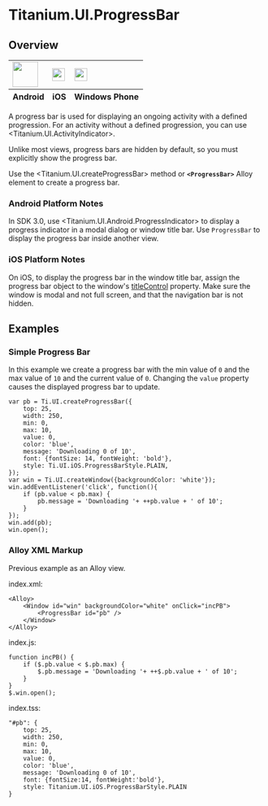 # Titanium.UI.ProgressBar

<ProxySummary/>

## Overview

<table id="platformComparison">
  <tbody>
    <tr>
      <td><img src="images/progressbar/progressbar_android.png" height="50" /></td>
      <td><img src="images/progressbar/progressbar_ios.png" height="25" /></td>
      <td><img src="images/progressbar/progressbar_wp.png" height="25" /></td>
    </tr>
  </tbody>
  <tfoot>
    <tr>
      <th>Android</th>
      <th>iOS</th>
      <th>Windows Phone</th>
    </tr>
  </tfoot>
</table>

A progress bar is used for displaying an ongoing activity with a defined progression.
For an activity without a defined progression, you can use <Titanium.UI.ActivityIndicator>.

Unlike most views, progress bars are hidden by default, so you must explicitly
show the progress bar.

Use the <Titanium.UI.createProgressBar> method or **`<ProgressBar>`** Alloy element to create a progress bar.

### Android Platform Notes

In SDK 3.0, use <Titanium.UI.Android.ProgressIndicator> to display a progress indicator
in a modal dialog or window title bar. Use `ProgressBar` to display the progress bar inside
another view.

### iOS Platform Notes

On iOS, to display the progress bar in the window title bar, assign the progress bar object
to the window's [titleControl](Titanium.UI.Window.titleControl) property.
Make sure the window is modal and not full screen, and that the navigation bar is not hidden.

## Examples

### Simple Progress Bar

In this example we create a progress bar with the min value of `0` and the max value
of `10` and the current value of `0`. Changing the `value` property causes the
displayed progress bar to update.

    var pb = Ti.UI.createProgressBar({
        top: 25,
        width: 250,
        min: 0,
        max: 10,
        value: 0,
        color: 'blue',
        message: 'Downloading 0 of 10',
        font: {fontSize: 14, fontWeight: 'bold'},
        style: Ti.UI.iOS.ProgressBarStyle.PLAIN,
    });
    var win = Ti.UI.createWindow({backgroundColor: 'white'});
    win.addEventListener('click', function(){
        if (pb.value < pb.max) {
            pb.message = 'Downloading '+ ++pb.value + ' of 10';
        }
    });
    win.add(pb);
    win.open();

### Alloy XML Markup

Previous example as an Alloy view.

index.xml:

    <Alloy>
        <Window id="win" backgroundColor="white" onClick="incPB">
            <ProgressBar id="pb" />
        </Window>
    </Alloy>

index.js:

    function incPB() {
        if ($.pb.value < $.pb.max) {
            $.pb.message = 'Downloading '+ ++$.pb.value + ' of 10';
        }
    }
    $.win.open();

index.tss:

    "#pb": {
        top: 25,
        width: 250,
        min: 0,
        max: 10,
        value: 0,
        color: 'blue',
        message: 'Downloading 0 of 10',
        font: {fontSize:14, fontWeight:'bold'},
        style: Titanium.UI.iOS.ProgressBarStyle.PLAIN
    }

<ApiDocs/>
